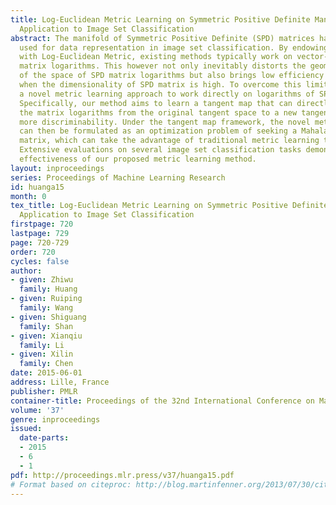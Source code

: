 ```yaml
---
title: Log-Euclidean Metric Learning on Symmetric Positive Definite Manifold with
  Application to Image Set Classification
abstract: The manifold of Symmetric Positive Definite (SPD) matrices has been successfully
  used for data representation in image set classification. By endowing the SPD manifold
  with Log-Euclidean Metric, existing methods typically work on vector-forms of SPD
  matrix logarithms. This however not only inevitably distorts the geometrical structure
  of the space of SPD matrix logarithms but also brings low efficiency especially
  when the dimensionality of SPD matrix is high. To overcome this limitation, we propose
  a novel metric learning approach to work directly on logarithms of SPD matrices.
  Specifically, our method aims to learn a tangent map that can directly transform
  the matrix logarithms from the original tangent space to a new tangent space of
  more discriminability. Under the tangent map framework, the novel metric learning
  can then be formulated as an optimization problem of seeking a Mahalanobis-like
  matrix, which can take the advantage of traditional metric learning techniques.
  Extensive evaluations on several image set classification tasks demonstrate the
  effectiveness of our proposed metric learning method.
layout: inproceedings
series: Proceedings of Machine Learning Research
id: huanga15
month: 0
tex_title: Log-Euclidean Metric Learning on Symmetric Positive Definite Manifold with
  Application to Image Set Classification
firstpage: 720
lastpage: 729
page: 720-729
order: 720
cycles: false
author:
- given: Zhiwu
  family: Huang
- given: Ruiping
  family: Wang
- given: Shiguang
  family: Shan
- given: Xianqiu
  family: Li
- given: Xilin
  family: Chen
date: 2015-06-01
address: Lille, France
publisher: PMLR
container-title: Proceedings of the 32nd International Conference on Machine Learning
volume: '37'
genre: inproceedings
issued:
  date-parts:
  - 2015
  - 6
  - 1
pdf: http://proceedings.mlr.press/v37/huanga15.pdf
# Format based on citeproc: http://blog.martinfenner.org/2013/07/30/citeproc-yaml-for-bibliographies/
---
```

